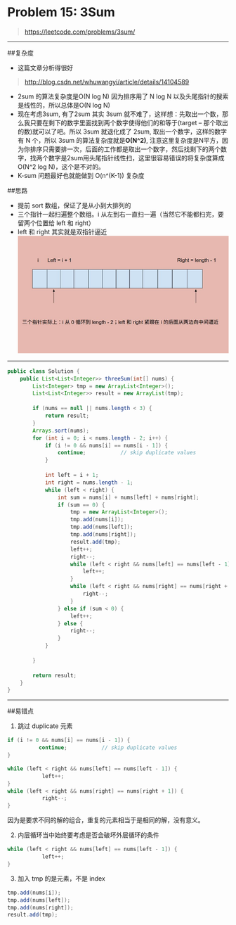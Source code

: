 # Problem 15: 3Sum


> https://leetcode.com/problems/3sum/

----------
##复杂度
* 这篇文章分析得很好
> http://blog.csdn.net/whuwangyi/article/details/14104589
* 2sum 的算法复杂度是O(N log N) 因为排序用了 N log N 以及头尾指针的搜索是线性的，所以总体是O(N log N)
* 现在考虑3sum, 有了2sum 其实 3sum 就不难了，这样想：先取出一个数，那么我只要在剩下的数字里面找到两个数字使得他们的和等于(target – 那个取出的数)就可以了吧。所以 3sum 就退化成了 2sum, 取出一个数字，这样的数字有 N 个，所以 3sum 的算法复杂度就是**O(N^2)**, 注意这里复杂度是N平方，因为你排序只需要排一次，后面的工作都是取出一个数字，然后找剩下的两个数字，找两个数字是2sum用头尾指针线性扫，这里很容易错误的将复杂度算成O(N^2 log N)，这个是不对的。
* K-sum 问题最好也就能做到 O(n^(K-1)) 复杂度


##思路
* 提前 sort 数组，保证了是从小到大排列的
* 三个指针一起扫遍整个数组。i 从左到右一直扫一遍（当然它不能都扫完，要留两个位置给 left 和 right）
* left 和 right 其实就是双指针逼近
![](3sum.jpg)

-------------------
```java
public class Solution {
    public List<List<Integer>> threeSum(int[] nums) {
        List<Integer> tmp = new ArrayList<Integer>();
        List<List<Integer>> result = new ArrayList(tmp);
        
        if (nums == null || nums.length < 3) {
            return result;    
        }
        Arrays.sort(nums);
        for (int i = 0; i < nums.length - 2; i++) {
            if (i != 0 && nums[i] == nums[i - 1]) {
                continue;           // skip duplicate values 
            }
            
            int left = i + 1;
            int right = nums.length - 1;
            while (left < right) {
                int sum = nums[i] + nums[left] + nums[right];
                if (sum == 0) {
                    tmp = new ArrayList<Integer>();
                    tmp.add(nums[i]);
                    tmp.add(nums[left]);
                    tmp.add(nums[right]);
                    result.add(tmp);
                    left++;
                    right--;
                    while (left < right && nums[left] == nums[left - 1]) {
                        left++;
                    }
                    while (left < right && nums[right] == nums[right + 1]) {
                        right--;
                    }
                } else if (sum < 0) {
                    left++;
                } else {
                    right--;
                }
            }
            
        }
        
        return result;
    }
}
```
------
##易错点

1. 跳过 duplicate 元素
```java
if (i != 0 && nums[i] == nums[i - 1]) {
          continue;           // skip duplicate values 
}
```
```java
while (left < right && nums[left] == nums[left - 1]) {
           left++;
}
while (left < right && nums[right] == nums[right + 1]) {
           right--;
}
```
因为是要求不同的解的组合，重复的元素相当于是相同的解，没有意义。

2. 内层循环当中始终要考虑是否会破坏外层循环的条件
```java
while (left < right && nums[left] == nums[left - 1]) {
           left++;
}
```
3. 加入 tmp 的是元素，不是 index
```java
tmp.add(nums[i]);
tmp.add(nums[left]);
tmp.add(nums[right]);
result.add(tmp);
```


















